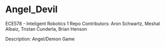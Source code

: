 # Angel_Devil

ECE578 - Inteligent Robotics 1 Repo
Contributors: Aron Schwartz, Meshal Albaiz, Tristan Cunderla, Brian Henson

Description:  Angel/Demon Game

